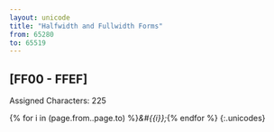 ```yaml
---
layout: unicode
title: "Halfwidth and Fullwidth Forms"
from: 65280
to: 65519
---
```


## 	[FF00 - FFEF]

Assigned Characters: 225

{% for i in (page.from..page.to) %}<i>&#{{i}};</i>{% endfor %}
{:.unicodes}
